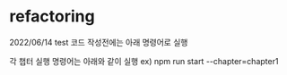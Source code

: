 # refactoring

2022/06/14 test 코드 작성전에는 아래 명령어로 실행

각 챕터 실행 명령어는 아래와 같이 실행
ex) npm run start --chapter=chapter1